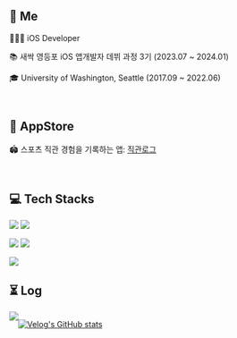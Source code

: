 
## 👋 Me

👩🏻‍💻 iOS Developer

📚 새싹 영등포 iOS 앱개발자 데뷔 과정 3기 (2023.07 ~ 2024.01)

🎓 University of Washington, Seattle (2017.09 ~ 2022.06)


<br>

## 🍎 AppStore


🏟️ 스포츠 직관 경험을 기록하는 앱:  [직관로그](https://apps.apple.com/kr/app/%EC%A7%81%EA%B4%80%EB%A1%9C%EA%B7%B8/id6469852233)


<br>

## 💻 Tech Stacks
<img src= "https://img.shields.io/badge/iOS-000000?style=flat-square&logo=ios&logoColor=white"/> <img src= "https://img.shields.io/badge/Swift-FA7343?style=flat-square&logo=swift&logoColor=white"/>

<img src="https://img.shields.io/badge/UIKit-2396F3?style=flat-square&logo=UIKit&logoColor=white"/> <img src="https://img.shields.io/badge/SwiftUI-3B66BC?style=flat-square&logo=swift&logoColor=white"/> 

<img src= "https://img.shields.io/badge/ReactiveX-B7178C?style=flat-square&logo=ReactiveX&logoColor=white"/>

<br>

## ⏳ Log 

<div style="display:flex; flex-direction:row;">
    <a href="https://calliek.tistory.com/">
        <img src="https://img.shields.io/badge/Tistory-000000?style=for-the-badge&logo=Tistory&logoColor=white"> 
    </a>

[![Velog's GitHub stats](https://velog-readme-stats.vercel.app/api/badge?name=callie.log)](https://velog.io/@989ksy) 
  
###
  
